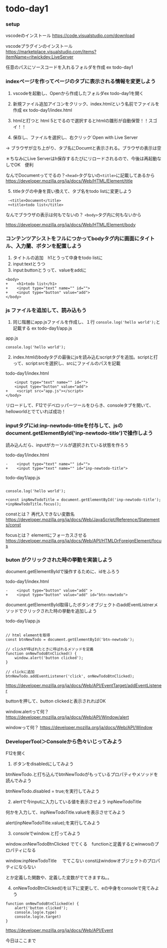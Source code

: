 # todo-day1

### setup 

vscodeのインストール
https://code.visualstudio.com/download

vscodeプラグインのインストール
https://marketplace.visualstudio.com/items?itemName=ritwickdey.LiveServer

任意のパスにソースコードを入れるフォルダを作成 ex todo-day1

### indexページを作ってページのタブに表示される情報を変更しよう

1. vscodeを起動し、Openから作成したフォルダex todo-day1を開く

2. 新規ファイル追加アイコンをクリック、index.htmlという名前でファイルを作成 ex todo-day1/index.html

3. htmlと打つと html 5とでるので選択するとhtmlの雛形が自動保管！！スゴイ！！

4. 保存し、ファイルを選択し、右クリック`Open with Live Server

-> ブラウザが立ち上がり、タブ名にDocumtと表示される。ブラウザの表示は空

＊ちなみにLive Serverはh保存するたびにリロードされるので、今後は再起動なしでOK　便利

なんでDocumentってでるの？`<head>`タグないの`<title>`に記載してあるから
https://developer.mozilla.org/ja/docs/Web/HTML/Element/title
 
5. titleタグの中身を買い換えて、タブ名をtodo listに変更しよう

```
 -<title>Document</title>
 +<title>todo list</title>
```

なんでブラウザの表示は何もでないの？ `<body>`タグ内に何もないから

https://developer.mozilla.org/ja/docs/Web/HTML/Element/body

### コンテンツアシストをフルにつかってbodyタグ内に画面にタイトル、入力蘭、ボタンを配置しよう

1. タイトルの追加　h1とうって中身をtodo listに
2. input:textとうつ
2. input:buttonとうって、valueをaddに

```
<body>
+    <h1>todo list</h1>
+    <input type="text" name="" id="">
+    <input type="button" value="add">
</body>
```

### js ファイルを追加して、読み込もう
 
1. 同じ階層にapp.jsファイルを作成し、１行 `console.log('hello world');`と記載する ex todo-day1/app.js

app.js
```
console.log('hello world');
```

2. index.htmlのbodyタグの最後にjsを読み込むscriptタグを追加。scriptと打って、script:srcを選択し、srcにファイルのパスを記載

todo-day1/index.html
```
    <input type="text" name="" id="">
    <input type="button" value="add">
+    <script src="app.js"></script>
</body>
```

リロードして、F12でデベロッパーツールをひらき、consoleタブを開いて、helloworldとでていれば成功！

### inputタグにid:inp-newtodo-titleを付与して、jsのdocument.getElementById('inp-newtodo-title')で操作しよう

読み込んだら、inputがカーソルが選択されている状態を作ろう

todo-day1/index.html

```
-    <input type="text" name="" id="">
+    <input type="text" name="" id="inp-newtodo-title">
```

todo-day1/app.js

```

console.log('hello world');

+const inpNewTodoTitle = document.getElementById('inp-newtodo-title');
+inpNewTodoTitle.focus();

```

constとは？ 再代入できない変数名
https://developer.mozilla.org/ja/docs/Web/JavaScript/Reference/Statements/const


focusとは？ elementにフォーカスさせる
https://developer.mozilla.org/ja/docs/Web/API/HTMLOrForeignElement/focus

### buton がクリックされた時の挙動を実装しよう

document.getElementByIdで操作するために、idをふろう

todo-day1/index.html

```
-    <input type="button" value="add" >
+    <input type="button" value="add" id="btn-newtodo">
```

document.getElementById取得したボタンオブジェクトのaddEventListnerメソッドでクリックされた時の挙動を追加しよう

todo-day1/app.js

```

// html elementを取得
const btnNewTodo = document.getElementById('btn-newtodo');

// clickが呼ばれたときに呼ばれるメソッドを定義
function onNewTodoBtnClicked() {
    window.alert('button clicked');
}

// clickに追加
btnNewTodo.addEventListener('click', onNewTodoBtnClicked);

```
https://developer.mozilla.org/ja/docs/Web/API/EventTarget/addEventListener

buttonを押して、button clickedと表示されればOK

window.alertって何？
https://developer.mozilla.org/ja/docs/Web/API/Window/alert

windowって何？
https://developer.mozilla.org/ja/docs/Web/API/Window


### DeveloperTool＞Consoleから色々いじってみよう

F12を開く

1. ボタンをdisabledにしてみよう

btnNewTodo.と打ち込んでbtnNewTodoがもっているプロパティやメソッドを読んでみよう

btnNewTodo.disabled = true;を実行してみよう

2. alertで今inputに入力している値を表示させよう inpNewTodoTitle

何かを入力して、inpNewTodoTitle.valueを表示させてみよう

alert(inpNewTodoTitle.value);を実行してみよう

3. consoleでwindow.と打ってみよう

window.onNewTodoBtnClicked  でてくる　functionと定義するとwinwosのプロパティになる

window.inpNewTodoTitle 　でてこない constはwindowオブジェクトのプロパティにならない


とか定義した関数や、定義した変数がでてきますね。。

4. onNewTodoBtnClicked()を以下に変更して、eの中身をconsoleで見てみよう

```
function onNewTodoBtnClicked(e) {
    alert('button clicked');
    console.log(e.type)
    console.log(e.target)
}
```


https://developer.mozilla.org/ja/docs/Web/API/Event

今日はここまで







